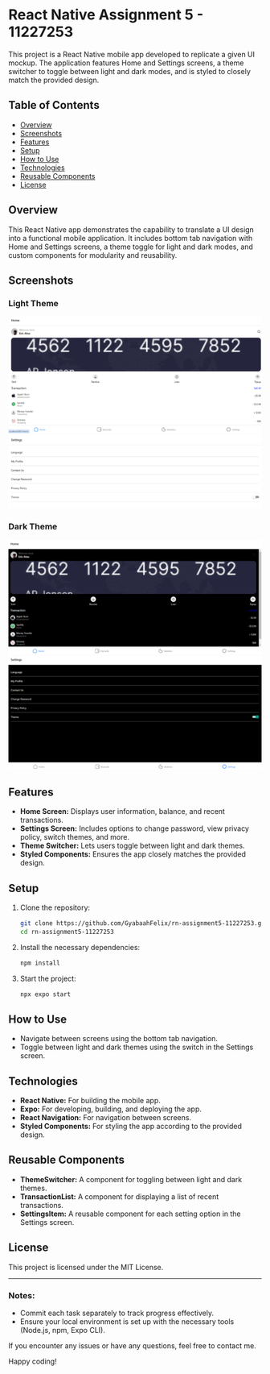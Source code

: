 # React Native Assignment 5 - 11227253

This project is a React Native mobile app developed to replicate a given UI mockup. The application features Home and Settings screens, a theme switcher to toggle between light and dark modes, and is styled to closely match the provided design.

## Table of Contents

- [Overview](#overview)
- [Screenshots](#screenshots)
- [Features](#features)
- [Setup](#setup)
- [How to Use](#how-to-use)
- [Technologies](#technologies)
- [Reusable Components](#reusable-components)
- [License](#license)

## Overview

This React Native app demonstrates the capability to translate a UI design into a functional mobile application. It includes bottom tab navigation with Home and Settings screens, a theme toggle for light and dark modes, and custom components for modularity and reusability.

## Screenshots

### Light Theme
![Light Theme - Home Screen](assets/Screenshot%20Home%20light%20theme.png)
![Light Theme - Settings Screen](assets/Screenshot%20Settings%20Light.png)

### Dark Theme
![Dark Theme - Home Screen](assets/Screenshot%20Home%20Dark.png)
![Dark Theme - Settings Screen](assets/Screenshot%20Settings%20Dark%20theme%20(1).png)

## Features

- **Home Screen:** Displays user information, balance, and recent transactions.
- **Settings Screen:** Includes options to change password, view privacy policy, switch themes, and more.
- **Theme Switcher:** Lets users toggle between light and dark themes.
- **Styled Components:** Ensures the app closely matches the provided design.

## Setup

1. Clone the repository:
    ```sh
    git clone https://github.com/GyabaahFelix/rn-assignment5-11227253.git
    cd rn-assignment5-11227253
    ```

2. Install the necessary dependencies:
    ```sh
    npm install
    ```

3. Start the project:
    ```sh
    npx expo start
    ```

## How to Use

- Navigate between screens using the bottom tab navigation.
- Toggle between light and dark themes using the switch in the Settings screen.

## Technologies

- **React Native:** For building the mobile app.
- **Expo:** For developing, building, and deploying the app.
- **React Navigation:** For navigation between screens.
- **Styled Components:** For styling the app according to the provided design.

## Reusable Components

- **ThemeSwitcher:** A component for toggling between light and dark themes.
- **TransactionList:** A component for displaying a list of recent transactions.
- **SettingsItem:** A reusable component for each setting option in the Settings screen.

## License

This project is licensed under the MIT License.

---

### Notes:

- Commit each task separately to track progress effectively.
- Ensure your local environment is set up with the necessary tools (Node.js, npm, Expo CLI).

If you encounter any issues or have any questions, feel free to contact me.

Happy coding!
